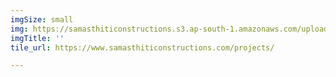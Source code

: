 ```yaml
---
imgSize: small
img: https://samasthiticonstructions.s3.ap-south-1.amazonaws.com/uploads/MODULAR KITCHEN.jpg
imgTitle: ''
tile_url: https://www.samasthiticonstructions.com/projects/

---
```

